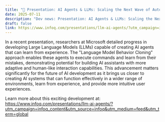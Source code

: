 ```yaml
---
title: "🤖 Presentation: AI Agents & LLMs: Scaling the Next Wave of Automation"
date: 2025-07-11
description: "Dev news: Presentation: AI Agents & LLMs: Scaling the Next Wave of Automation"
draft: false
link: https://www.infoq.com/presentations/llm-ai-agents/?utm_campaign=infoq_content&utm_source=infoq&utm_medium=feed&utm_term=global
---
```


In a recent presentation, researchers at Microsoft detailed progress in developing Large Language Models (LLMs) capable of creating AI agents that can learn from experience. The "Language Model Behavior Cloning" approach enables these agents to execute commands and learn from their mistakes, demonstrating potential for building AI assistants with more adaptive and human-like interaction capabilities. This advancement matters significantly for the future of AI development as it brings us closer to creating AI systems that can function effectively in a wider range of environments, learn from experience, and provide more intuitive user experiences.

Learn more about this exciting development at: https://www.infoq.com/presentations/llm-ai-agents/?utm_campaign=infoq_content&utm_source=infoq&utm_medium=feed&utm_term=global

